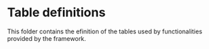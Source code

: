 # Table definitions

This folder contains the efinition of the tables used by functionalities provided by the framework.
